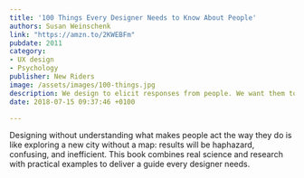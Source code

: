 ```yaml
---
title: '100 Things Every Designer Needs to Know About People'
authors: Susan Weinschenk
link: "https://amzn.to/2KWEBFm"
pubdate: 2011
category:
- UX design
- Psychology
publisher: New Riders
image: /assets/images/100-things.jpg
description: We design to elicit responses from people. We want them to buy something, read more, or take action of some kind. 
date: 2018-07-15 09:37:46 +0100

---
```


Designing without understanding what makes people act the way they do is like exploring a new city without a map: results will be haphazard, confusing, and inefficient. This book combines real science and research with practical examples to deliver a guide every designer needs.
